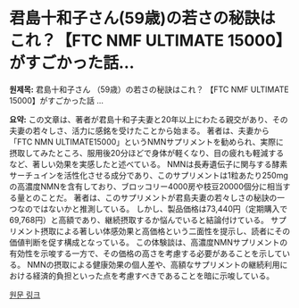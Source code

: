 # 君島十和子さん(59歳)の若さの秘訣はこれ？【FTC NMF ULTIMATE 15000】がすごかった話…

**원제목:** 君島十和子さん （59歳）の若さの秘訣はこれ？ 【FTC NMF ULTIMATE 15000】がすごかった話 ...

**요약:** この文章は、著者が君島十和子夫妻と20年以上にわたる親交があり、その夫妻の若々しさ、活力に感銘を受けたことから始まる。  著者は、夫妻から「FTC NMN ULTIMATE15000」というNMNサプリメントを勧められ、実際に摂取してみたところ、服用後20分ほどで身体が軽くなり、目の疲れも軽減するなど、著しい効果を実感したと述べている。  NMNは長寿遺伝子に関与する酵素サーチュインを活性化させる成分であり、このサプリメントは1粒あたり250mgの高濃度NMNを含有しており、ブロッコリー4000房や枝豆20000個分に相当する量とのことだ。  著者は、このサプリメントが君島夫妻の若々しさの秘訣の一つなのではないかと推測している。  しかし、製品価格は73,440円（定期購入で69,768円）と高額であり、継続摂取するか悩んでいると結論付けている。  サプリメント摂取による著しい体感効果と高価格という二面性を提示し、読者にその価値判断を促す構成となっている。  この体験談は、高濃度NMNサプリメントの有効性を示唆する一方で、その価格の高さを考慮する必要があることを示している。  NMNの摂取による健康効果の個人差や、高額なサプリメントの継続利用における経済的負担といった点を考慮すべきであることを暗に示唆している。

[원문 링크](https://baila.hpplus.jp/editor/article/72225)

